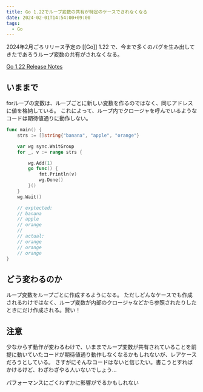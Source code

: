```yaml
---
title: Go 1.22でループ変数の共有が特定のケースでされなくなる
date: 2024-02-01T14:54:00+09:00
tags:
  - Go
---
```


2024年2月ごろリリース予定の [[Go]] 1.22 で、今まで多くのバグを生み出してきたであろうループ変数の共有がされなくなる。

[Go 1.22 Release Notes](https://tip.golang.org/doc/go1.22)

## いままで

forループの変数は、ループごとに新しい変数を作るのではなく、同じアドレスに値を格納している。
これによって、ループ内でクロージャを呼んでいるようなコードは期待値通りに動作しない。

```go
func main() {
	strs := []string{"banana", "apple", "orange"}

	var wg sync.WaitGroup
	for _, v := range strs {

		wg.Add(1)
		go func() {
			fmt.Println(v)
			wg.Done()
		}()
	}
	wg.Wait()

	// exptected:
	// banana
	// apple
	// orange
	//
	// actual:
	// orange
	// orange
	// orange
}
```

## どう変わるのか

ループ変数をループごとに作成するようになる。
ただしどんなケースでも作成されるわけではなく、ループ変数が内部のクロージャなどから参照されたりしたときにだけ作成される。賢い！

## 注意

少なからず動作が変わるわけで、いままでループ変数が共有されていることを前提に動いていたコードが期待値通り動作しなくなるかもしれないが、レアケースだろうとしている。
さすがにそんなコードはないと信じたい。書こうとすればかけるけど、わざわざやる人いないでしょう…

パフォーマンスにごくわずかに影響がでるかもしれない
